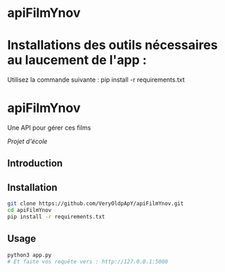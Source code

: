 # apiFilmYnov


# Installations des outils nécessaires au laucement de l'app :
Utilisez la commande suivante :
pip install -r requirements.txt

# apiFilmYnov

Une API pour gérer ces films

*Projet d'école*

## Introduction


## Installation 
```bash
git clone https://github.com/VeryOldpApY/apiFilmYnov.git
cd apiFilmYnov
pip install -r requirements.txt
```

## Usage

```bash
python3 app.py
# Et faite vos requête vers : http://127.0.0.1:5000
```

